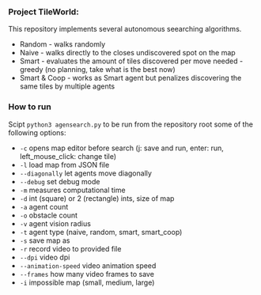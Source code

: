 ### Project TileWorld:
This repository implements several autonomous seearching algorithms.
 - Random - walks randomly
 - Naive - walks directly to the closes undiscovered spot on the map
 - Smart - evaluates the amount of tiles discovered per move needed - greedy (no planning, take what is the best now)
 - Smart & Coop - works as Smart agent but penalizes discovering the same tiles by multiple agents

 ### How to run
 Scipt `python3 agensearch.py` to be run from the repository root some of the following options:
  - `-c` opens map editor before search (j: save and run, enter: run, left_mouse_click: change tile)
  - `-l` load map from JSON file 
  - `--diagonally` let agents move diagonally 
  - `--debug` set debug mode 
  - `-m` measures computational time 
  - `-d` int (square) or 2 (rectangle) ints, size of map 
  - `-a` agent count 
  - `-o` obstacle count 
  - `-v` agent vision radius 
  - `-t` agent type (naive, random, smart, smart_coop) 
  - `-s` save map as 
  - `-r` record video to provided file
  - `--dpi` video dpi
  - `--animation-speed` video animation speed
  - `--frames` how many video frames to save
  - `-i` impossible map (small, medium, large)
